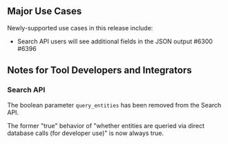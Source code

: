 ## Major Use Cases

Newly-supported use cases in this release include:

- Search API users will see additional fields in the JSON output #6300 #6396

## Notes for Tool Developers and Integrators

### Search API

The boolean parameter `query_entities` has been removed from the Search API.

The former "true" behavior of "whether entities are queried via direct database calls (for developer use)" is now always true.
